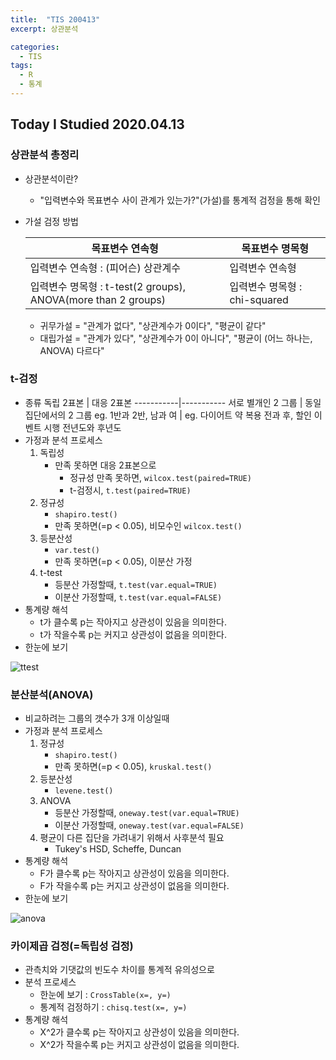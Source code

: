 ```yaml
---
title:  "TIS 200413"
excerpt: 상관분석 

categories:
  - TIS
tags:
  - R
  - 통계
---
```


## Today I Studied 2020.04.13

### 상관분석 총정리
* 상관분석이란?
  - "입력변수와 목표변수 사이 관계가 있는가?"(가설)를 통계적 검정을 통해 확인
  
* 가설 검정 방법
  
  목표변수 연속형 | 목표변수 명목형
  --------------|---------------
  입력변수 연속형 : (피어슨) 상관계수 | 입력변수 연속형
  입력변수 명목형 : t-test(2 groups), ANOVA(more than 2 groups) | 입력변수 명목형 : chi-squared 
  
  - 귀무가설 = "관계가 없다", "상관계수가 0이다", "평균이 같다"
  - 대립가설 = "관계가 있다", "상관계수가 0이 아니다", "평균이 (어느 하나는, ANOVA) 다르다"

### t-검정
* 종류
  독립 2표본 | 대응 2표본
  -----------|-----------
  서로 별개인 2 그룹 | 동일 집단에서의 2 그룹
  eg. 1반과 2반, 남과 여 | eg. 다이어트 약 복용 전과 후, 할인 이벤트 시행 전년도와 후년도  
* 가정과 분석 프로세스
    1. 독립성 
        - 만족 못하면 대응 2표본으로
            - 정규성 만족 못하면, `wilcox.test(paired=TRUE)`
            - t-검정시, `t.test(paired=TRUE)`
    2. 정규성
        - `shapiro.test()`
        - 만족 못하면(=p < 0.05), 비모수인 `wilcox.test()` 
    3. 등분산성
        - `var.test()`
        - 만족 못하면(=p < 0.05), 이분산 가정
    4. t-test
        - 등분산 가정할때, `t.test(var.equal=TRUE)`
        - 이분산 가정할때, `t.test(var.equal=FALSE)`
* 통계량 해석
    - t가 클수록 p는 작아지고 상관성이 있음을 의미한다.
    - t가 작을수록 p는 커지고 상관성이 없음을 의미한다.
* 한눈에 보기 


![ttest](https://user-images.githubusercontent.com/59638493/79142666-ce9c5480-7df6-11ea-99d2-578189e4e6e7.jpg)   

### 분산분석(ANOVA)
* 비교하려는 그룹의 갯수가 3개 이상일때
* 가정과 분석 프로세스
    1. 정규성
        - `shapiro.test()`
        - 만족 못하면(=p < 0.05), `kruskal.test()`
    2. 등분산성
        - `levene.test()`
    3. ANOVA
        - 등분산 가정할때, `oneway.test(var.equal=TRUE)`
        - 이분산 가정할때, `oneway.test(var.equal=FALSE)`
    4. 평균이 다른 집단을 가려내기 위해서 사후분석 필요
        - Tukey's HSD, Scheffe, Duncan
* 통계량 해석
    - F가 클수록 p는 작아지고 상관성이 있음을 의미한다.
    - F가 작을수록 p는 커지고 상관성이 없음을 의미한다.
* 한눈에 보기


![anova](https://user-images.githubusercontent.com/59638493/79142542-a14fa680-7df6-11ea-9e60-11dd0a189456.jpg)
 
### 카이제곱 검정(=독립성 검정)
* 관측치와 기댓값의 빈도수 차이를 통계적 유의성으로 
* 분석 프로세스
    - 한눈에 보기 : `CrossTable(x=, y=)`
    - 통계적 검정하기 : `chisq.test(x=, y=)`
* 통계량 해석
    - X^2가 클수록 p는 작아지고 상관성이 있음을 의미한다.
    - X^2가 작을수록 p는 커지고 상관성이 없음을 의미한다.

